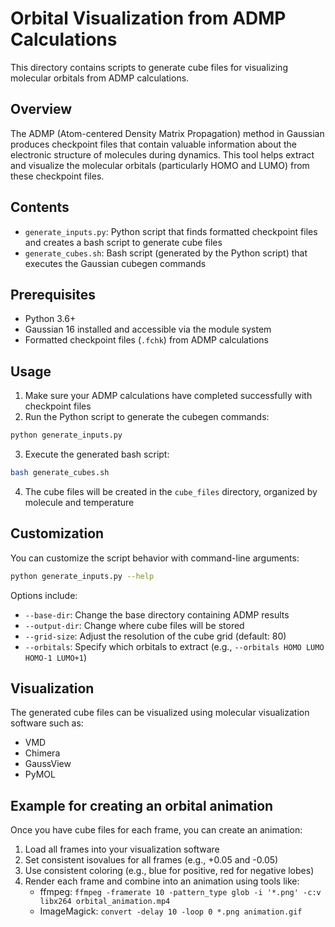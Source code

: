 # Orbital Visualization from ADMP Calculations

This directory contains scripts to generate cube files for visualizing molecular orbitals from ADMP calculations.

## Overview

The ADMP (Atom-centered Density Matrix Propagation) method in Gaussian produces checkpoint files that contain valuable information about the electronic structure of molecules during dynamics. This tool helps extract and visualize the molecular orbitals (particularly HOMO and LUMO) from these checkpoint files.

## Contents

- `generate_inputs.py`: Python script that finds formatted checkpoint files and creates a bash script to generate cube files
- `generate_cubes.sh`: Bash script (generated by the Python script) that executes the Gaussian cubegen commands

## Prerequisites

- Python 3.6+
- Gaussian 16 installed and accessible via the module system
- Formatted checkpoint files (`.fchk`) from ADMP calculations

## Usage

1. Make sure your ADMP calculations have completed successfully with checkpoint files
2. Run the Python script to generate the cubegen commands:

```bash
python generate_inputs.py
```

3. Execute the generated bash script:

```bash
bash generate_cubes.sh
```

4. The cube files will be created in the `cube_files` directory, organized by molecule and temperature

## Customization

You can customize the script behavior with command-line arguments:

```bash
python generate_inputs.py --help
```

Options include:

- `--base-dir`: Change the base directory containing ADMP results 
- `--output-dir`: Change where cube files will be stored
- `--grid-size`: Adjust the resolution of the cube grid (default: 80)
- `--orbitals`: Specify which orbitals to extract (e.g., `--orbitals HOMO LUMO HOMO-1 LUMO+1`)

## Visualization

The generated cube files can be visualized using molecular visualization software such as:

- VMD
- Chimera
- GaussView
- PyMOL

## Example for creating an orbital animation

Once you have cube files for each frame, you can create an animation:

1. Load all frames into your visualization software
2. Set consistent isovalues for all frames (e.g., +0.05 and -0.05)
3. Use consistent coloring (e.g., blue for positive, red for negative lobes)
4. Render each frame and combine into an animation using tools like:
   - ffmpeg: `ffmpeg -framerate 10 -pattern_type glob -i '*.png' -c:v libx264 orbital_animation.mp4`
   - ImageMagick: `convert -delay 10 -loop 0 *.png animation.gif` 